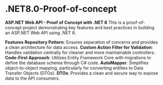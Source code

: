 # .NET8.0-Proof-of-concept

**ASP.NET Web API - Proof of Concept with .NET 8**
This is a proof-of-concept project demonstrating key features and best practices in building an ASP.NET Web API using .NET 8.

**Features**
**Repository Pattern**: Ensures separation of concerns and provides a clean architecture for data access.
**Custom Action Filter for Validation**: Handles validation centrally for cleaner and more maintainable controllers.
**Code-First Approach**: Utilizes Entity Framework Core with migrations to define the database schema through C# code.
**AutoMapper**: Simplifies object-to-object mapping, particularly for converting entities to Data Transfer Objects (DTOs).
**DTOs**: Provides a clean and secure way to expose data to the API consumers.


